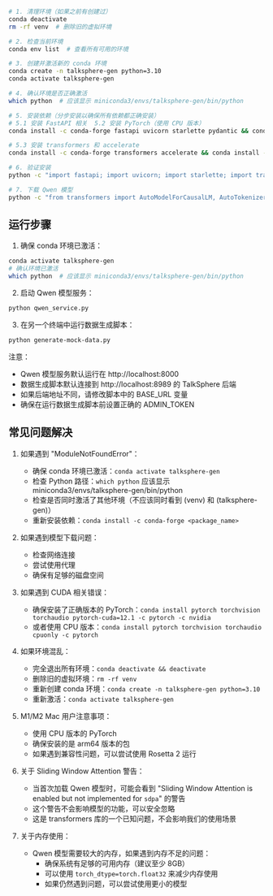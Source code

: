 ```bash
# 1. 清理环境（如果之前有创建过）
conda deactivate
rm -rf venv  # 删除旧的虚拟环境

# 2. 检查当前环境
conda env list  # 查看所有可用的环境

# 3. 创建并激活新的 conda 环境
conda create -n talksphere-gen python=3.10
conda activate talksphere-gen

# 4. 确认环境是否正确激活
which python  # 应该显示 miniconda3/envs/talksphere-gen/bin/python

# 5. 安装依赖（分步安装以确保所有依赖都正确安装）
# 5.1 安装 FastAPI 相关  5.2 安装 PyTorch（使用 CPU 版本）
conda install -c conda-forge fastapi uvicorn starlette pydantic && conda install pytorch torchvision torchaudio cpuonly -c pytorch

# 5.3 安装 transformers 和 accelerate
conda install -c conda-forge transformers accelerate && conda install -c conda-forge faker requests

# 6. 验证安装
python -c "import fastapi; import uvicorn; import starlette; import transformers; import torch; import accelerate; print('所有依赖安装成功！')"

# 7. 下载 Qwen 模型
python -c "from transformers import AutoModelForCausalLM, AutoTokenizer; AutoModelForCausalLM.from_pretrained('Qwen/Qwen1.5-0.5B-Chat', trust_remote_code=True); AutoTokenizer.from_pretrained('Qwen/Qwen1.5-0.5B-Chat', trust_remote_code=True)"
```

## 运行步骤

1. 确保 conda 环境已激活：
```bash
conda activate talksphere-gen
# 确认环境已激活
which python  # 应该显示 miniconda3/envs/talksphere-gen/bin/python
```

2. 启动 Qwen 模型服务：
```bash
python qwen_service.py
```

3. 在另一个终端中运行数据生成脚本：
```bash
python generate-mock-data.py
```

注意：
- Qwen 模型服务默认运行在 http://localhost:8000
- 数据生成脚本默认连接到 http://localhost:8989 的 TalkSphere 后端
- 如果后端地址不同，请修改脚本中的 BASE_URL 变量
- 确保在运行数据生成脚本前设置正确的 ADMIN_TOKEN

## 常见问题解决

1. 如果遇到 "ModuleNotFoundError"：
   - 确保 conda 环境已激活：`conda activate talksphere-gen`
   - 检查 Python 路径：`which python` 应该显示 miniconda3/envs/talksphere-gen/bin/python
   - 检查是否同时激活了其他环境（不应该同时看到 (venv) 和 (talksphere-gen)）
   - 重新安装依赖：`conda install -c conda-forge <package_name>`

2. 如果遇到模型下载问题：
   - 检查网络连接
   - 尝试使用代理
   - 确保有足够的磁盘空间

3. 如果遇到 CUDA 相关错误：
   - 确保安装了正确版本的 PyTorch：`conda install pytorch torchvision torchaudio pytorch-cuda=12.1 -c pytorch -c nvidia`
   - 或者使用 CPU 版本：`conda install pytorch torchvision torchaudio cpuonly -c pytorch`

4. 如果环境混乱：
   - 完全退出所有环境：`conda deactivate && deactivate`
   - 删除旧的虚拟环境：`rm -rf venv`
   - 重新创建 conda 环境：`conda create -n talksphere-gen python=3.10`
   - 重新激活：`conda activate talksphere-gen`

5. M1/M2 Mac 用户注意事项：
   - 使用 CPU 版本的 PyTorch
   - 确保安装的是 arm64 版本的包
   - 如果遇到兼容性问题，可以尝试使用 Rosetta 2 运行

6. 关于 Sliding Window Attention 警告：
   - 当首次加载 Qwen 模型时，可能会看到 "Sliding Window Attention is enabled but not implemented for `sdpa`" 的警告
   - 这个警告不会影响模型的功能，可以安全忽略
   - 这是 transformers 库的一个已知问题，不会影响我们的使用场景

7. 关于内存使用：
   - Qwen 模型需要较大的内存，如果遇到内存不足的问题：
     - 确保系统有足够的可用内存（建议至少 8GB）
     - 可以使用 `torch_dtype=torch.float32` 来减少内存使用
     - 如果仍然遇到问题，可以尝试使用更小的模型